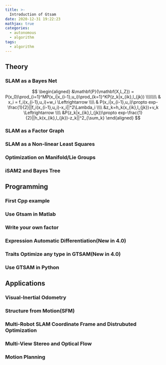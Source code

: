 ```yaml
---
title: >-
  Introduction of Gtsam
date: 2020-12-31 19:22:23
mathjax: true
categories:
  - autonomous
  - algorithm
tags:
  - algorithm
---
```


## Theory
### SLAM as a Bayes Net

$$
\begin{aligned}
&\mathbf{P}(\mathbf{X,L,Z}) = P(x_0)\prod_{i=1}^MP(x_i|x_{i-1},u_i)\prod_{k=1}^KP(z_k|x_{ik},l_{jk}) \\\\\\\\
& x_i = f_i(x_{i-1},u_i)+w_i \Leftrightarrow \\\\ 
& P(x_i|x_{i-1},u_i)\propto exp-\frac{1}{2}||f_i(x_{i-1},u_i)-x_i||^2\Lambda_i  \\\\
&z_k=h_k(x_{ik},l_{jk})+v_k \Leftrightarrow \\\\
&P(z_k|x_{ik},l_{jk})\propto exp-\frac{1}{2}||h_k(x_{ik},l_{jk})-z_k||^2_{\sum_k}
\end{aligned}
$$ 
### SLAM as a Factor Graph
### SLAM as a Non-linear Least Squares
### Optimization on Manifold/Lie Groups
### iSAM2 and Bayes Tree

## Programming
### First Cpp example
### Use Gtsam in Matlab
### Write your own factor
### Expression Automatic Differentiation(New in 4.0)
### Traits Optimize any type in GTSAM(New in 4.0)
### Use GTSAM in Python

## Applications
### Visual-lnertial Odometry
### Structure from Motion(SFM)
### Multi-Robot SLAM Coordinate Frame and Distrubuted Optimization 
### Multi-View Stereo and Optical Flow
### Motion Planning